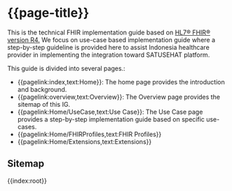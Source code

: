 # {{page-title}}
This is the technical FHIR implementation guide based on <a href="https://www.hl7.org/fhir/r4/">HL7® FHIR® version R4.</a> We focus on use-case based implementation guide where a step-by-step guideline is provided here to assist Indonesia healthcare provider in implementing the integration toward SATUSEHAT platform.

This guide is divided into several pages.:
- {{pagelink:index,text:Home}}: The home page provides the introduction and background.
- {{pagelink:overview,text:Overview}}: The Overview page provides the sitemap of this IG.
- {{pagelink:Home/UseCase,text:Use Case}}: The Use Case page provides a step-by-step implementation guide based on specific use-cases.
- {{pagelink:Home/FHIRProfiles,text:FHIR Profiles}}
- {{pagelink:Home/Extensions,text:Extensions}}

<!--- {{pagelink:Home/Terminology,text:Terminology}}
- Developer
- {{pagelink:security,text:Security}}
- Support
-->

<!--
- Data Types:
  - pagelink:primitivedatatypes}}: Simple / primitive types, which are single elements with a primitive value
  - pagelink:complexdatatypes}}: General-purpose complex types, which are re-usable clusters of elements
-->

## Sitemap
{{index:root}}
